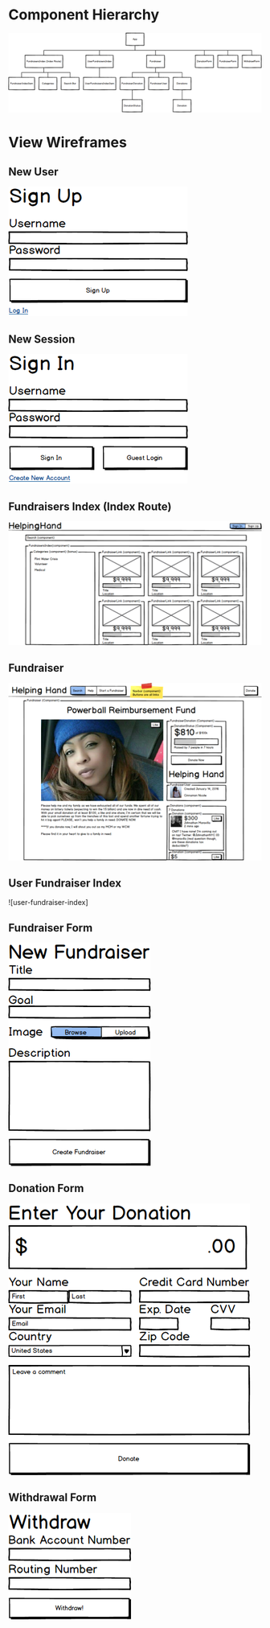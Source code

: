 # Component Hierarchy

![component-hierarchy]

# View Wireframes

## New User
![new-user]

## New Session
![new-session]

## Fundraisers Index (Index Route)
![fundraisers-index]

## Fundraiser
![fundraiser]

## User Fundraiser Index
![user-fundraiser-index]

## Fundraiser Form
![fundraiser-form]

## Donation Form
![donation-form]

## Withdrawal Form
![withdrawal-form]

[component-hierarchy]: ./wireframes/component_hierarchy.png
[new-user]: ./wireframes/new_user.png
[new-session]: ./wireframes/new_session.png
[fundraisers-index]: ./wireframes/fundraisers_index.png
[fundraiser]: ./wireframes/fundraiser.png
[user-fundraisers-index]: ./wireframes/user_fundraisers_index.png
[fundraiser-form]: ./wireframes/fundraiser_form.png
[donation-form]: ./wireframes/donation_form.png
[withdrawal-form]: ./wireframes/withdrawal_form.png
